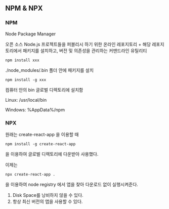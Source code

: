 ## NPM & NPX

### NPM

Node Package Manager

오픈 소스 Node.js 프로젝트들을 퍼블리시 하기 위한 온라인 레포지토리 + 해당 레포지토리에서 패키지를 설치하고, 버전 및 의존성을 관리하는 커맨드라인 유틸리티

```
npm install xxx
```

./node_modules/.bin 폴더 안에 패키지를 설치

```
npm install -g xxx
```

컴퓨터 안의 bin 글로벌 디렉토리에 설치함

Linux: /usr/local/bin

Windows: %AppData%/npm

### NPX

원래는 create-react-app 을 이용할 때

```
npm install -g create-react-app
```

을 이용하여 글로벌 디렉토리에 다운받아 사용했다.

이제는 

```
npx create-react-app .
```

을 이용하여 node registry 에서 앱을 찾아 다운로드 없이 실행시켜준다.

1. Disk Space를 낭비하지 않을 수 있다.
2. 항상 최신 버전의 앱을 사용할 수 있다.
